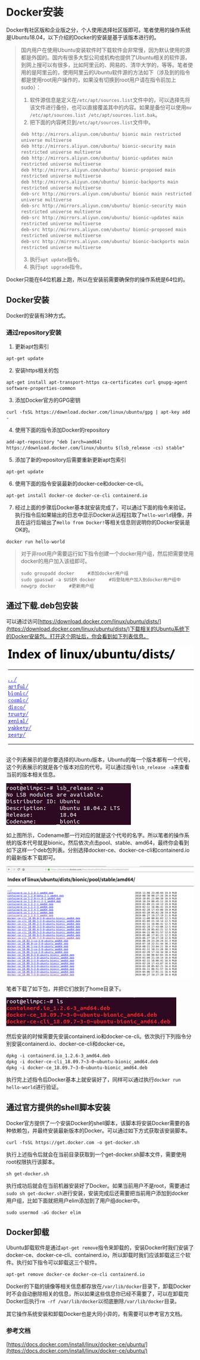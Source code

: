 # Docker安装

Docker有社区版和企业版之分，个人使用选择社区版即可。笔者使用的操作系统是Ubuntu18.04，以下介绍的Docker的安装是基于该版本进行的。

> 国内用户在使用Ubuntu安装软件时下载软件会非常慢，因为默认使用的源都是外国的。国内有很多大型公司或机构也提供了Ubuntu相关的软件源，到网上搜可以有很多，比如阿里云的、网易的、清华大学的，等等。笔者使用的是阿里云的，使用阿里云的Ubuntu软件源的方法如下（涉及到的指令都是使用root用户操作的，如果没有切换到root用户请在指令前加上sudo）：
> 1. 软件源信息是定义在`/etc/apt/sources.list`文件中的，可以选择先将该文件进行备份，也可以直接覆盖其中的内容。如果是备份可以使用`mv /etc/apt/sources.list /etc/apt/sources.list.bak`。
> 2. 把下面的内容拷贝到`/etc/apt/sources.list`文件中。
> ```text
> deb http://mirrors.aliyun.com/ubuntu/ bionic main restricted universe multiverse
> deb http://mirrors.aliyun.com/ubuntu/ bionic-security main restricted universe multiverse
> deb http://mirrors.aliyun.com/ubuntu/ bionic-updates main restricted universe multiverse
> deb http://mirrors.aliyun.com/ubuntu/ bionic-proposed main restricted universe multiverse
> deb http://mirrors.aliyun.com/ubuntu/ bionic-backports main restricted universe multiverse
> deb-src http://mirrors.aliyun.com/ubuntu/ bionic main restricted universe multiverse
> deb-src http://mirrors.aliyun.com/ubuntu/ bionic-security main restricted universe multiverse
> deb-src http://mirrors.aliyun.com/ubuntu/ bionic-updates main restricted universe multiverse
> deb-src http://mirrors.aliyun.com/ubuntu/ bionic-proposed main restricted universe multiverse
> deb-src http://mirrors.aliyun.com/ubuntu/ bionic-backports main restricted universe multiverse
> ```
>
> 3. 执行`apt update`指令。
> 4. 执行`apt upgrade`指令。


Docker只能在64位机器上跑，所以在安装前需要确保你的操作系统是64位的。

## Docker安装

Docker的安装有3种方式。

### 通过repository安装

1. 更新apt包索引

```shell
apt-get update
```

2. 安装https相关的包

```shell
apt-get install apt-transport-https ca-certificates curl gnupg-agent software-properties-common
```

3. 添加Docker官方的GPG密钥

```shell
curl -fsSL https://download.docker.com/linux/ubuntu/gpg | apt-key add -
```

4. 使用下面的指令添加Docker的repository

```shell
add-apt-repository "deb [arch=amd64] https://download.docker.com/linux/ubuntu $(lsb_release -cs) stable"
```

5. 添加了新的repository后需要重新更新apt包索引

```shell
apt-get update
```

6. 使用下面的指令安装最新的docker-ce和docker-ce-cli。

```shell
apt-get install docker-ce docker-ce-cli containerd.io
```

7. 经过上面的步骤后Docker基本就安装完成了，可以通过下面的指令来验证。执行指令后如果输出的日志中显示Docker从远程拉取了`hello-world`镜像，并且在运行后输出了`Hello from Docker!`等相关信息则说明你的Docker安装是OK的。

```shell
docker run hello-world
```

> 对于非root用户需要运行如下指令创建一个docker用户组，然后把需要使用docker的用户加入该组即可。
> 
> ```shell
> sudo groupadd docker     #添加docker用户组
> sudo gpasswd -a $USER docker     #将登陆用户加入到docker用户组中
> newgrp docker     #更新用户组
> ```

## 通过下载.deb包安装

可以通过访问[https://download.docker.com/linux/ubuntu/dists/](https://download.docker.com/linux/ubuntu/dists/)下载相关的Ubuntu系统下的Docker安装包。打开这个网址后，你会看到如下列表信息。

![001.png](image/001.png)

这个列表展示的是你要选择的Ubuntu版本，Ubuntu的每一个版本都有一个代号，这个列表展示的就是各个版本对应的代号。可以通过指令`lsb_release -a`来查看当前的版本相关信息。

![002.png](image/002.png)

如上图所示，Codename那一行对应的就是这个代号的名字。所以笔者的操作系统的版本代号就是bionic。然后依次点击pool、stable、amd64，最终你会看到如下这样一个deb包列表。分别选择docker-ce、docker-ce-cli和containerd.io的最新版本下载即可。

![003.png](image/003.png)

笔者下载了如下包，并把它们放到了home目录下。

![004.png](image/004.png)

然后安装的时候需要先安装containerd.io和docker-ce-cli。依次执行下列指令分别安装containerd.io、docker-ce-cli和docker-ce。

```shell
dpkg -i containerd.io_1.2.6-3_amd64.deb
dpkg -i docker-ce-cli_18.09.7~3-0~ubuntu-bionic_amd64.deb
dpkg -i docker-ce_18.09.7~3-0~ubuntu-bionic_amd64.deb
```

执行完上述指令后Docker基本上就安装好了，同样可以通过执行`docker run hello-world`进行验证。


## 通过官方提供的shell脚本安装

Docker官方提供了一个安装Docker的shell脚本，该脚本将安装Docker需要的各种依赖包，并最终安装最新版本的Docker。可以通过如下方式获取该安装脚本。

```shell
curl -fsSL https://get.docker.com -o get-docker.sh
```

执行上述指令后就会在当前目录获取到一个get-docker.sh脚本文件，需要使用root权限执行该脚本。

```shell
sh get-docker.sh
```

执行成功后就会在当前机器安装好了Docker。如果当前用户不是root，需要通过`sudo sh get-docker.sh`进行安装，安装完成后还需要把当前用户添加到docker用户组，比如下面就把用户elim添加到了用户组docker中。

```shell
sudo usermod -aG docker elim
```

## Docker卸载

Ubuntu卸载软件是通过`apt-get remove`指令来卸载的，安装Docker时我们安装了docker-ce、docker-ce-cli、containerd.io，所以卸载时我们应该卸载这三个软件。执行如下指令可以卸载这三个软件。

```shell
apt-get remove docker-ce docker-ce-cli containerd.io
```


Docker的下载的镜像等相关信息都存放在`/var/lib/docker`目录下，卸载Docker时不会自动删除相关的信息，所以如果这些信息你已经不需要了，可以在卸载完Docker后执行`rm -rf /var/lib/docker`以彻底删除`/var/lib/docker`目录。


其它操作系统安装和卸载Docker也是大同小异的，有需要可以参考官方文档。

### 参考文档

[https://docs.docker.com/install/linux/docker-ce/ubuntu/](https://docs.docker.com/install/linux/docker-ce/ubuntu/)

